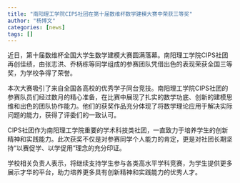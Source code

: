 ```yaml
---
title: "南阳理工学院CIPS社团在第十届数维杯数学建模大赛中荣获三等奖"
author: "杨博文"
categories: [news]
tags: []
---
```


近日，第十届数维杯全国大学生数学建模大赛圆满落幕。南阳理工学院CIPS社团再创佳绩，由张志洪、乔柄栋等同学组成的参赛团队凭借出色的表现荣获全国三等奖，为学校争得了荣誉。

本次大赛吸引了来自全国各高校的优秀学子同台竞技。南阳理工学院CIPS社团的参赛队员们经过数月的精心准备，在比赛中展现了扎实的数学功底、创新的建模思维和出色的团队协作能力。他们的获奖作品充分体现了将数学理论应用于解决实际问题的能力，获得了评委们的一致认可。

CIPS社团作为南阳理工学院重要的学术科技类社团，一直致力于培养学生的创新精神和实践能力。此次获奖不仅是对参赛同学个人能力的肯定，更是对社团长期坚持“以赛促学、以学促用”理念的充分印证。

学校相关负责人表示，将继续支持学生参与各类高水平学科竞赛，为学生提供更多展示才华的平台，助力培养更多具有创新精神和实践能力的优秀人才。
